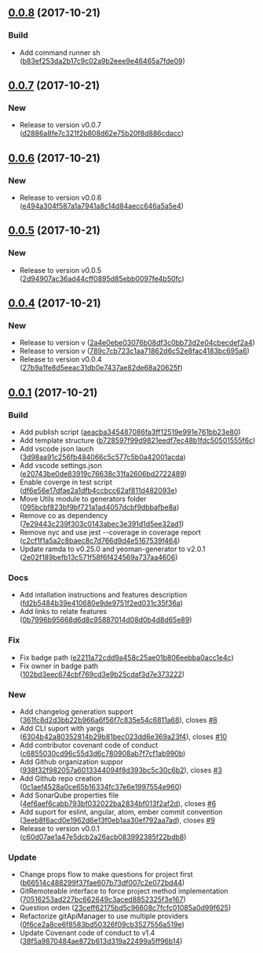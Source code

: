 <a name="0.0.8"></a>
## [0.0.8](https://github.com/red-panda-ci/generator-redpanda-node-module/compare/v0.0.7...v0.0.8) (2017-10-21)


### Build

* Add command runner sh ([b83ef253da2b17c9c02a9b2eee9e46465a7fde09](https://github.com/red-panda-ci/generator-redpanda-node-module/commit/b83ef253da2b17c9c02a9b2eee9e46465a7fde09))



<a name="0.0.7"></a>
## [0.0.7](https://github.com/red-panda-ci/generator-redpanda-node-module/compare/v0.0.6...v0.0.7) (2017-10-21)


### New

* Release to version v0.0.7 ([d2886a8fe7c321f2b808d62e75b20f8d886cdacc](https://github.com/red-panda-ci/generator-redpanda-node-module/commit/d2886a8fe7c321f2b808d62e75b20f8d886cdacc))



<a name="0.0.6"></a>
## [0.0.6](https://github.com/red-panda-ci/generator-redpanda-node-module/compare/v0.0.5...v0.0.6) (2017-10-21)


### New

* Release to version v0.0.6 ([e494a304f587a1a7941a8c14d84aecc646a5a5e4](https://github.com/red-panda-ci/generator-redpanda-node-module/commit/e494a304f587a1a7941a8c14d84aecc646a5a5e4))



<a name="0.0.5"></a>
## [0.0.5](https://github.com/red-panda-ci/generator-redpanda-node-module/compare/v0.0.4...v0.0.5) (2017-10-21)


### New

* Release to version v0.0.5 ([2d94907ac36ad44cff0895d85ebb0097fe4b50fc](https://github.com/red-panda-ci/generator-redpanda-node-module/commit/2d94907ac36ad44cff0895d85ebb0097fe4b50fc))



<a name="0.0.4"></a>
## [0.0.4](https://github.com/red-panda-ci/generator-redpanda-node-module/compare/v0.0.1...v0.0.4) (2017-10-21)


### New

* Release to version v ([2a4e0ebe03076b08df3c0bb73d2e04cbecdef2a4](https://github.com/red-panda-ci/generator-redpanda-node-module/commit/2a4e0ebe03076b08df3c0bb73d2e04cbecdef2a4))
* Release to version v ([789c7cb723c1aa71862d6c52e8fac4183bc695a6](https://github.com/red-panda-ci/generator-redpanda-node-module/commit/789c7cb723c1aa71862d6c52e8fac4183bc695a6))
* Release to version v0.0.4 ([27b9a1fe8d5eeac31db0e7437ae82de68a20625f](https://github.com/red-panda-ci/generator-redpanda-node-module/commit/27b9a1fe8d5eeac31db0e7437ae82de68a20625f))



<a name="0.0.1"></a>
## [0.0.1](https://github.com/red-panda-ci/generator-redpanda-node-module/compare/b728597f99d9821eedf7ec48b1fdc50501555f6c...v0.0.1) (2017-10-21)


### Build

* Add publish script ([aeacba345487086fa3ff12519e991e761bb23e80](https://github.com/red-panda-ci/generator-redpanda-node-module/commit/aeacba345487086fa3ff12519e991e761bb23e80))
* Add template structure ([b728597f99d9821eedf7ec48b1fdc50501555f6c](https://github.com/red-panda-ci/generator-redpanda-node-module/commit/b728597f99d9821eedf7ec48b1fdc50501555f6c))
* Add vscode json lauch ([3d98aa91c256fb484066c5c577c5b0a42001acda](https://github.com/red-panda-ci/generator-redpanda-node-module/commit/3d98aa91c256fb484066c5c577c5b0a42001acda))
* Add vscode settings.json ([e20743be0de83919c76638c31fa2606bd2722489](https://github.com/red-panda-ci/generator-redpanda-node-module/commit/e20743be0de83919c76638c31fa2606bd2722489))
* Enable coverge in test script ([df6e56e17dfae2a1dfb4ccbcc62af811d482093e](https://github.com/red-panda-ci/generator-redpanda-node-module/commit/df6e56e17dfae2a1dfb4ccbcc62af811d482093e))
* Move Utils module to generators folder ([095bcbf823bf9bf721a1ad4057dcbf9dbbafbe8a](https://github.com/red-panda-ci/generator-redpanda-node-module/commit/095bcbf823bf9bf721a1ad4057dcbf9dbbafbe8a))
* Remove co as dependency ([7e29443c239f303c0143abec3e391d1d5ee32ad1](https://github.com/red-panda-ci/generator-redpanda-node-module/commit/7e29443c239f303c0143abec3e391d1d5ee32ad1))
* Remove nyc and use jest --coverage in coverage report ([c2cf1f1a5a2c8baec8c7d766d9d4e5167539f464](https://github.com/red-panda-ci/generator-redpanda-node-module/commit/c2cf1f1a5a2c8baec8c7d766d9d4e5167539f464))
* Update ramda to v0.25.0 and yeoman-generator to v2.0.1 ([2e02f189befb13c571f58f6f424569a737aa4606](https://github.com/red-panda-ci/generator-redpanda-node-module/commit/2e02f189befb13c571f58f6f424569a737aa4606))

### Docs

* Add intallation instructions and features description ([fd2b5484b39e410680e9de9751f2ed031c35f36a](https://github.com/red-panda-ci/generator-redpanda-node-module/commit/fd2b5484b39e410680e9de9751f2ed031c35f36a))
* Add links to relate features ([0b7996b95668d6d8c95887014d08d0b4d8d65e89](https://github.com/red-panda-ci/generator-redpanda-node-module/commit/0b7996b95668d6d8c95887014d08d0b4d8d65e89))

### Fix

* Fix badge path ([e2211a72cdd9a458c25ae01b806eebba0acc1e4c](https://github.com/red-panda-ci/generator-redpanda-node-module/commit/e2211a72cdd9a458c25ae01b806eebba0acc1e4c))
* Fix owner in badge path ([102bd3eec674cbf769cd3e9b25cdaf3d7e373222](https://github.com/red-panda-ci/generator-redpanda-node-module/commit/102bd3eec674cbf769cd3e9b25cdaf3d7e373222))

### New

* Add changelog generation support  ([361fc8d2d3bb22b966a6f56f7c835e54c6811a68](https://github.com/red-panda-ci/generator-redpanda-node-module/commit/361fc8d2d3bb22b966a6f56f7c835e54c6811a68)), closes [#8](https://github.com/red-panda-ci/generator-redpanda-node-module/issues/8)
* Add CLI suport with yargs  ([6304b42a80352814b29b81bec023dd6e369a23f4](https://github.com/red-panda-ci/generator-redpanda-node-module/commit/6304b42a80352814b29b81bec023dd6e369a23f4)), closes [#10](https://github.com/red-panda-ci/generator-redpanda-node-module/issues/10)
* Add contributor covenant code of conduct ([c6855030cd96c55d3d6c780908ab7f7cf1ab990b](https://github.com/red-panda-ci/generator-redpanda-node-module/commit/c6855030cd96c55d3d6c780908ab7f7cf1ab990b))
* Add Github organization suppor  ([938f32f982057a6013344094f8d393bc5c30c6b2](https://github.com/red-panda-ci/generator-redpanda-node-module/commit/938f32f982057a6013344094f8d393bc5c30c6b2)), closes [#3](https://github.com/red-panda-ci/generator-redpanda-node-module/issues/3)
* Add Github repo creation ([0c1aef4528a0ce65b16334fc37e6e1997554e960](https://github.com/red-panda-ci/generator-redpanda-node-module/commit/0c1aef4528a0ce65b16334fc37e6e1997554e960))
* Add SonarQube properties file  ([4ef6aef6cabb793bf032022ba2834bf013f2af2d](https://github.com/red-panda-ci/generator-redpanda-node-module/commit/4ef6aef6cabb793bf032022ba2834bf013f2af2d)), closes [#6](https://github.com/red-panda-ci/generator-redpanda-node-module/issues/6)
* Add suport for eslint, angular, atom, ember commit convention  ([3eeb8f6acd0e1962d6e13f0eb1aa30ef792aa7ad](https://github.com/red-panda-ci/generator-redpanda-node-module/commit/3eeb8f6acd0e1962d6e13f0eb1aa30ef792aa7ad)), closes [#9](https://github.com/red-panda-ci/generator-redpanda-node-module/issues/9)
* Release to version v0.0.1 ([c60d07ae1a47e5dcb2a26acb083992385f22bdb8](https://github.com/red-panda-ci/generator-redpanda-node-module/commit/c60d07ae1a47e5dcb2a26acb083992385f22bdb8))

### Update

* Change props flow to make questions for project first ([b66514c488299f37fae607b73df007c2e072bd44](https://github.com/red-panda-ci/generator-redpanda-node-module/commit/b66514c488299f37fae607b73df007c2e072bd44))
* GitRemoteable interface to force project method implementation ([70516253ad227bc662649c3aced8852325f3e167](https://github.com/red-panda-ci/generator-redpanda-node-module/commit/70516253ad227bc662649c3aced8852325f3e167))
* Question orden ([23ceff62175bd5c96608c7fcfc01085a0d99f625](https://github.com/red-panda-ci/generator-redpanda-node-module/commit/23ceff62175bd5c96608c7fcfc01085a0d99f625))
* Refactorize gitApiManager to use multiple providers ([0f6ce2a8ce6f8583bd50326f09cb3527556a519e](https://github.com/red-panda-ci/generator-redpanda-node-module/commit/0f6ce2a8ce6f8583bd50326f09cb3527556a519e))
* Update Covenant code of conduct to v1.4 ([38f5a9870484ae872b613d319a22499a5ff96b14](https://github.com/red-panda-ci/generator-redpanda-node-module/commit/38f5a9870484ae872b613d319a22499a5ff96b14))




